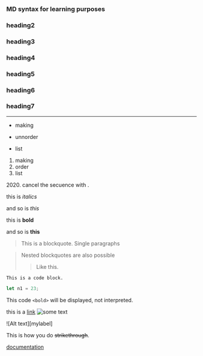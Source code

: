 <!--  average MKDWN git user  -->
### MD syntax for learning purposes
### heading2
### heading3
### heading4
### heading5
### heading6
### heading7
---
* making
+ unnorder
- list

1. making
2. order
3. list

2020\. cancel the secuence with \.

this is *italics*

and so is _this_

this is **bold**

and so is __this__

> This is a blockquote. Single paragraphs

> Nested blockquotes are also possible
> > Like this.

```
This is a code block.
```

```JavaScript
let n1 = 23;
```

This code `<bold>` will be displayed, not interpreted.


this is a [link](https://images-wixmp-ed30a86b8c4ca887773594c2.wixmp.com/i/8148075f-b6da-4dc9-a294-8db39dcfd067/ddwmven-4ddf9add-773b-4abe-bbee-a0abd85b05e6.jpg/v1/fill/w_1218,h_656,q_70,strp/night_city_cyberpunk_by_rocksdanister_ddwmven-pre.jpg "and this an embedded comment")
![some text](https://images-wixmp-ed30a86b8c4ca887773594c2.wixmp.com/i/8148075f-b6da-4dc9-a294-8db39dcfd067/ddwmven-4ddf9add-773b-4abe-bbee-a0abd85b05e6.jpg/v1/fill/w_1218,h_656,q_70,strp/night_city_cyberpunk_by_rocksdanister_ddwmven-pre.jpg "This is a title")

![Alt text][mylabel]

<!-- [mylabel]: https://imageurl.com "This is a title"
This is a [link to a web page][mylabel]. -->
<!--  and at the end of the doc-->

This is how you do ~~strikethrough~~.


[documentation](https://uploads.sitepoint.com/wp-content/uploads/2021/07/1626758102Markdown-guide.pdf)






<!-- [mylabel]: https://imageurl.com "This is a title"
[mylabel]: https://url.com "Optional title"
or
[mylabel]: <https://url.com> (Optional title) -->
